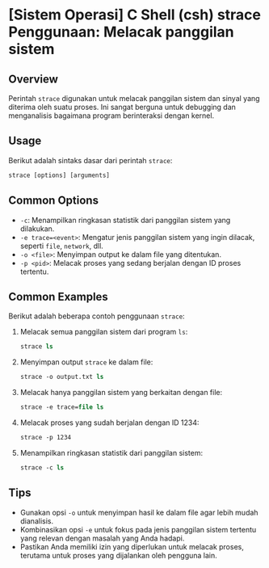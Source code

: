 # [Sistem Operasi] C Shell (csh) strace Penggunaan: Melacak panggilan sistem

## Overview
Perintah `strace` digunakan untuk melacak panggilan sistem dan sinyal yang diterima oleh suatu proses. Ini sangat berguna untuk debugging dan menganalisis bagaimana program berinteraksi dengan kernel.

## Usage
Berikut adalah sintaks dasar dari perintah `strace`:

```csh
strace [options] [arguments]
```

## Common Options
- `-c`: Menampilkan ringkasan statistik dari panggilan sistem yang dilakukan.
- `-e trace=<event>`: Mengatur jenis panggilan sistem yang ingin dilacak, seperti `file`, `network`, dll.
- `-o <file>`: Menyimpan output ke dalam file yang ditentukan.
- `-p <pid>`: Melacak proses yang sedang berjalan dengan ID proses tertentu.

## Common Examples
Berikut adalah beberapa contoh penggunaan `strace`:

1. Melacak semua panggilan sistem dari program `ls`:
   ```csh
   strace ls
   ```

2. Menyimpan output `strace` ke dalam file:
   ```csh
   strace -o output.txt ls
   ```

3. Melacak hanya panggilan sistem yang berkaitan dengan file:
   ```csh
   strace -e trace=file ls
   ```

4. Melacak proses yang sudah berjalan dengan ID 1234:
   ```csh
   strace -p 1234
   ```

5. Menampilkan ringkasan statistik dari panggilan sistem:
   ```csh
   strace -c ls
   ```

## Tips
- Gunakan opsi `-o` untuk menyimpan hasil ke dalam file agar lebih mudah dianalisis.
- Kombinasikan opsi `-e` untuk fokus pada jenis panggilan sistem tertentu yang relevan dengan masalah yang Anda hadapi.
- Pastikan Anda memiliki izin yang diperlukan untuk melacak proses, terutama untuk proses yang dijalankan oleh pengguna lain.